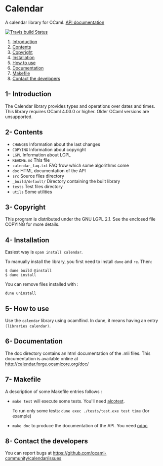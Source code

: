 # Calendar

A calendar library for OCaml. [API documentation](https://ocaml-community.github.io/calendar/calendar/CalendarLib/index.html)

[![Travis build Status](https://travis-ci.org/ocaml-community/calendar.svg?branch=3.x)](https://travis-ci.org/ocaml-community/calendar)

1. [Introduction](#1--introduction)
2. [Contents](#2--contents)
3. [Copyright](#3--copyright)
4. [Installation](#4--installation)
5. [How to use](#5--how-to-use)
6. [Documentation](#6--documentation)
7. [Makefile](#7--makefile)
8. [Contact the developers](#8--contact-the-developers)

## 1- Introduction

The Calendar library provides types and operations over dates and times.
This library requires OCaml 4.03.0 or higher.
Older OCaml versions are unsupported.

## 2- Contents

- `CHANGES`      Information about the last changes
- `COPYING`      Information about copyright
- `LGPL`      Information about LGPL
- `README.md`      This file
- `calendar_faq.txt`  FAQ frow which some algorithms come
- `doc`      HTML documentation of the API
- `src`      Source files directory
- `_build/default/`      Directory containing the built library
- `tests`      Test files directory
- `utils`      Some utilities

## 3- Copyright

This program is distributed under the GNU LGPL 2.1.
See the enclosed file COPYING for more details.

## 4- Installation

Easiest way is `opam install calendar`.

To manually install the library, you first need to install `dune` and `re`.
Then:

```
$ dune build @install
$ dune install
```

You can remove files installed with :

`dune uninstall`

## 5- How to use

Use the `calendar` library using ocamlfind. In dune, it means having
an entry `(libraries calendar)`.

## 6- Documentation

The doc directory contains an html documentation of the .mli files.
This documentation is available online at http://calendar.forge.ocamlcore.org/doc/

## 7- Makefile

A description of some Makefile entries follows :

- `make test` will execute some tests. You'll need [alcotest](https://github.com/mirage/alcotest).

  To run only some tests: `dune exec ./tests/test.exe test time` (for example)

- `make doc` to produce the documentation of the API. You need [odoc](https://github.com/ocaml/odoc)

## 8- Contact the developers

You can report bugs at https://github.com/ocaml-community/calendar/issues
